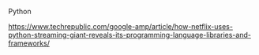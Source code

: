Python

<https://www.techrepublic.com/google-amp/article/how-netflix-uses-python-streaming-giant-reveals-its-programming-language-libraries-and-frameworks/>
